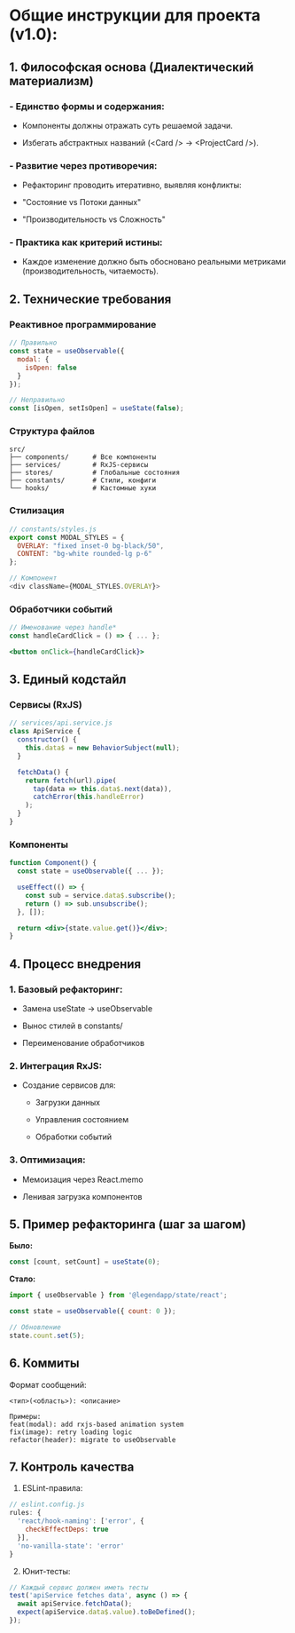 # Общие инструкции для проекта (v1.0):

## 1. Философская основа (Диалектический материализм)
### - Единство формы и содержания:

- Компоненты должны отражать суть решаемой задачи.

- Избегать абстрактных названий (\<Card /> → \<ProjectCard />).

### - Развитие через противоречия:

- Рефакторинг проводить итеративно, выявляя конфликты:

- "Состояние vs Потоки данных"

- "Производительность vs Сложность"

### - Практика как критерий истины:

- Каждое изменение должно быть обосновано реальными метриками (производительность, читаемость).

## 2. Технические требования
### Реактивное программирование
``` jsx
// Правильно
const state = useObservable({ 
  modal: { 
    isOpen: false 
  } 
});

// Неправильно
const [isOpen, setIsOpen] = useState(false);
```

### Структура файлов
```
src/
├── components/      # Все компоненты
├── services/        # RxJS-сервисы
├── stores/          # Глобальные состояния
├── constants/       # Стили, конфиги
└── hooks/           # Кастомные хуки
```

### Стилизация
``` javascript
// constants/styles.js
export const MODAL_STYLES = {
  OVERLAY: "fixed inset-0 bg-black/50",
  CONTENT: "bg-white rounded-lg p-6"
};

// Компонент
<div className={MODAL_STYLES.OVERLAY}>
```

### Обработчики событий
``` jsx
// Именование через handle*
const handleCardClick = () => { ... };

<button onClick={handleCardClick}>
```

## 3. Единый кодстайл
### Сервисы (RxJS)
``` javascript
// services/api.service.js
class ApiService {
  constructor() {
    this.data$ = new BehaviorSubject(null);
  }

  fetchData() {
    return fetch(url).pipe(
      tap(data => this.data$.next(data)),
      catchError(this.handleError)
    );
  }
}
```

### Компоненты
``` jsx
function Component() {
  const state = useObservable({ ... });

  useEffect(() => {
    const sub = service.data$.subscribe();
    return () => sub.unsubscribe();
  }, []);

  return <div>{state.value.get()}</div>;
}
```

## 4. Процесс внедрения
### 1. Базовый рефакторинг:

- Замена useState → useObservable

- Вынос стилей в constants/

- Переименование обработчиков

### 2. Интеграция RxJS:

- Создание сервисов для:

    - Загрузки данных

    - Управления состоянием

    - Обработки событий

### 3. Оптимизация:

- Мемоизация через React.memo

- Ленивая загрузка компонентов

## 5. Пример рефакторинга (шаг за шагом)

**Было:**

``` jsx
const [count, setCount] = useState(0);
```

**Стало:**

``` jsx
import { useObservable } from '@legendapp/state/react';

const state = useObservable({ count: 0 });

// Обновление
state.count.set(5);
```

## 6. Коммиты
Формат сообщений:

```
<тип>(<область>): <описание>

Примеры:
feat(modal): add rxjs-based animation system
fix(image): retry loading logic
refactor(header): migrate to useObservable
```

## 7. Контроль качества

1. ESLint-правила:

``` javascript
// eslint.config.js
rules: {
  'react/hook-naming': ['error', { 
    checkEffectDeps: true 
  }],
  'no-vanilla-state': 'error'
}
```

2. Юнит-тесты:

``` javascript
// Каждый сервис должен иметь тесты
test('apiService fetches data', async () => {
  await apiService.fetchData();
  expect(apiService.data$.value).toBeDefined();
});
```